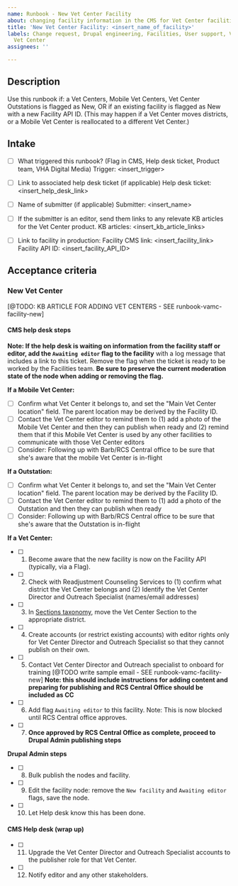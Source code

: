 ```yaml
---
name: Runbook - New Vet Center Facility
about: changing facility information in the CMS for Vet Center facilities
title: 'New Vet Center Facility: <insert_name_of_facility>'
labels: Change request, Drupal engineering, Facilities, User support, VA.gov frontend,
  Vet Center
assignees: ''

---
```


## Description
Use this runbook if: a Vet Centers, Mobile Vet Centers, Vet Center Outstations is flagged as New, OR if an existing facility is flagged as New with a new Facility API ID. (This may happen  if a Vet Center moves districts, or a Mobile Vet Center is reallocated to a different Vet Center.)

## Intake
- [ ] What triggered this runbook? (Flag in CMS, Help desk ticket, Product team, VHA Digital Media)
Trigger: <insert_trigger>

- [ ] Link to associated help desk ticket (if applicable)
Help desk ticket: <insert_help_desk_link>

- [ ] Name of submitter (if applicable)
Submitter: <insert_name>

- [ ] If the submitter is an editor, send them links to any relevate KB articles for the Vet Center product.
KB articles: <insert_kb_article_links>

- [ ] Link to facility in production:
Facility CMS link: <insert_facility_link>
Facility API ID: <insert_facility_API_ID>

## Acceptance criteria

### New Vet Center
[@TODO: KB ARTICLE FOR ADDING VET CENTERS - SEE runbook-vamc-facility-new]

#### CMS help desk steps
**Note: If the help desk is waiting on information from the facility staff or editor, add the `Awaiting editor` flag to the facility** with a log message that includes a link to this ticket. Remove the flag when the ticket is ready to be worked by the Facilities team. **Be sure to preserve the current moderation state of the node when adding or removing the flag.**

**If a Mobile Vet Center:**
- [ ] Confirm what Vet Center it belongs to, and set the "Main Vet Center location" field. The parent location may be derived by the Facility ID.
- [ ] Contact the Vet Center editor to remind them to (1) add a photo of the Mobile Vet Center and then they can publish when ready and (2) remind them that if this Mobile Vet Center is used by any other facilities to communicate with those Vet Center editors
- [ ] Consider: Following up with Barb/RCS Central office to be sure that she's aware that the mobile Vet Center is in-flight

**If a Outstation:**
- [ ] Confirm what Vet Center it belongs to, and set the "Main Vet Center location" field. The parent location may be derived by the Facility ID.
- [ ] Contact the Vet Center editor to remind them to (1) add a photo of the Outstation and then they can publish when ready
- [ ] Consider: Following up with Barb/RCS Central office to be sure that she's aware that the Outstation is in-flight

**If a Vet Center:**
- [ ] 1. Become aware that the new facility is now on the Facility API (typically, via a Flag).
- [ ] 2. Check with Readjustment Counseling Services to (1) confirm what district the Vet Center belongs and (2) Identify the Vet Center Director and Outreach Specialist (names/email addresses)
- [ ] 3. In [Sections taxonomy](https://prod.cms.va.gov/admin/structure/taxonomy/manage/administration/overview), move the Vet Center Section to the appropriate district.
- [ ] 4. Create accounts (or restrict existing accounts) with editor rights only for Vet Center Director and Outreach Specialist so that they cannot publish on their own.
- [ ] 5. Contact Vet Center Director and Outreach specialist to onboard for training [@TODO write sample email - SEE runbook-vamc-facility-new] **Note: this should include instructions for adding content and preparing for publishing and RCS Central Office should be included as CC**
- [ ] 6. Add flag `Awaiting editor` to this facility. Note: This is now blocked until RCS Central office approves.
- [ ] 7. **Once approved by RCS Central Office as complete, proceed to Drupal Admin publishing steps**


**Drupal Admin steps**
- [ ] 8. Bulk publish the nodes and facility.
- [ ] 9. Edit the facility node: remove the `New facility` and `Awaiting editor` flags, save the node.
- [ ] 10. Let Help desk know this has been done.

#### CMS Help desk (wrap up)
- [ ] 11. Upgrade the Vet Center Director and Outreach Specialist accounts to the publisher role for that Vet Center.
- [ ] 12. Notify editor and any other stakeholders.
